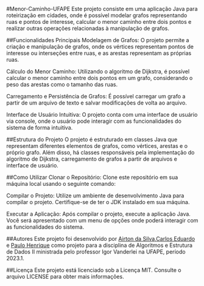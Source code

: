 #Menor-Caminho-UFAPE
Este projeto consiste em uma aplicação Java para roteirização em cidades, onde é possível modelar grafos representando ruas e pontos de interesse, calcular o menor caminho entre dois pontos e realizar outras operações relacionadas à manipulação de grafos.

##Funcionalidades Principais
Modelagem de Grafos: O projeto permite a criação e manipulação de grafos, onde os vértices representam pontos de interesse ou interseções entre ruas, e as arestas representam as próprias ruas.

Cálculo do Menor Caminho: Utilizando o algoritmo de Dijkstra, é possível calcular o menor caminho entre dois pontos em um grafo, considerando o peso das arestas como o tamanho das ruas.

Carregamento e Persistência de Grafos: É possível carregar um grafo a partir de um arquivo de texto e salvar modificações de volta ao arquivo.

Interface de Usuário Intuitiva: O projeto conta com uma interface de usuário via console, onde o usuário pode interagir com as funcionalidades do sistema de forma intuitiva.

##Estrutura do Projeto
O projeto é estruturado em classes Java que representam diferentes elementos de grafos, como vértices, arestas e o próprio grafo. Além disso, há classes responsáveis pela implementação do algoritmo de Dijkstra, carregamento de grafos a partir de arquivos e interface de usuário.

##Como Utilizar
Clonar o Repositório: Clone este repositório em sua máquina local usando o seguinte comando:

Compilar o Projeto: Utilize um ambiente de desenvolvimento Java para compilar o projeto. Certifique-se de ter o JDK instalado em sua máquina.

Executar a Aplicação: Após compilar o projeto, execute a aplicação Java. Você será apresentado com um menu de opções onde poderá interagir com as funcionalidades do sistema.

##Autores
Este projeto foi desenvolvido por [Airton da Silva](https://github.com/airton23),[Carlos Eduardo](https://github.com/Carlos-Bahia) e [Paulo Henrique](https://github.com/PauloHS8) como projeto para a disciplina de Algoritmos e Estrutura de Dados II ministrada pelo professor Igor Vanderlei na UFAPE, período 2023.1.

##Licença
Este projeto está licenciado sob a Licença MIT. Consulte o arquivo LICENSE para obter mais informações.
